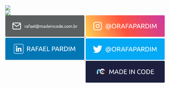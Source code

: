   <div align="left">
    <img align="left" width="150px" src="https://komarev.com/ghpvc/?username=orafapardim&color=blue">
    <img align="left" width="550px" src="https://github-readme-stats.vercel.app/api/top-langs/?username=orafapardim&layout=compact&langs_count=7&theme=dark">
  </div>
  <div align="right">
    <a href="mailto:rafael@madeincode.com.br" target="_blank">
      <img width="250px" src="./images/github-email.svg"/>
    </a>
    <a href="https://www.instagram.com/orafapardim" target="_blank">
      <img width="250px" src="./images/github-insta.svg"/>
    </a>
    <a href="https://www.linkedin.com/in/orafapardim" target="_blank">
      <img width="250px" src="./images/github-linkedin.svg"/>
    </a>
    <a href="https://www.twitter.com/orafapardim" target="_blank">
      <img width="250px" src="./images/github-twitter.svg"/>
    </a>
    <a href="https://www.madeincode.com.br" target="_blank">
      <img width="250px" src="./images/github-madeincode.svg"/>
    </a>
  </div>
